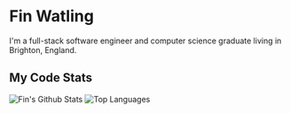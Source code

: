# Fin Watling
I'm a full-stack software engineer and computer science graduate living in Brighton, England.

## My Code Stats
![Fin's Github Stats](https://github-readme-stats.vercel.app/api?username=finwatling&count_private=true&show_icons=true&hide_border=true&hide_title=true&bg_color=1f1137&text_color=f2f2f2&icon_color=1382cc)
![Top Languages](https://github-readme-stats.vercel.app/api/top-langs/?username=finwatling&layout=compact&hide_border=true&count_private=true&bg_color=1f1137&text_color=f2f2f2&icon_color=1382cc)
